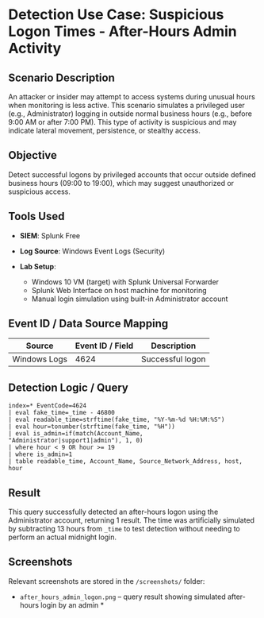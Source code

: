 # Detection Use Case: Suspicious Logon Times - After-Hours Admin Activity

## Scenario Description

An attacker or insider may attempt to access systems during unusual hours when monitoring is less active. This scenario simulates a privileged user (e.g., Administrator) logging in outside normal business hours (e.g., before 9:00 AM or after 7:00 PM). This type of activity is suspicious and may indicate lateral movement, persistence, or stealthy access.

## Objective

Detect successful logons by privileged accounts that occur outside defined business hours (09:00 to 19:00), which may suggest unauthorized or suspicious access.

## Tools Used

* **SIEM**: Splunk Free
* **Log Source**: Windows Event Logs (Security)
* **Lab Setup**:

  * Windows 10 VM (target) with Splunk Universal Forwarder
  * Splunk Web Interface on host machine for monitoring
  * Manual login simulation using built-in Administrator account

## Event ID / Data Source Mapping

| Source       | Event ID / Field | Description      |
| ------------ | ---------------- | ---------------- |
| Windows Logs | 4624             | Successful logon |

## Detection Logic / Query

```spl
index=* EventCode=4624
| eval fake_time=_time - 46800
| eval readable_time=strftime(fake_time, "%Y-%m-%d %H:%M:%S")
| eval hour=tonumber(strftime(fake_time, "%H"))
| eval is_admin=if(match(Account_Name, "Administrator|support1|admin"), 1, 0)
| where hour < 9 OR hour >= 19
| where is_admin=1
| table readable_time, Account_Name, Source_Network_Address, host, hour
```

## Result

This query successfully detected an after-hours logon using the Administrator account, returning 1 result. The time was artificially simulated by subtracting 13 hours from `_time` to test detection without needing to perform an actual midnight login.

## Screenshots

Relevant screenshots are stored in the `/screenshots/` folder:

* `after_hours_admin_logon.png` – query result showing simulated after-hours login by an admin *

  
